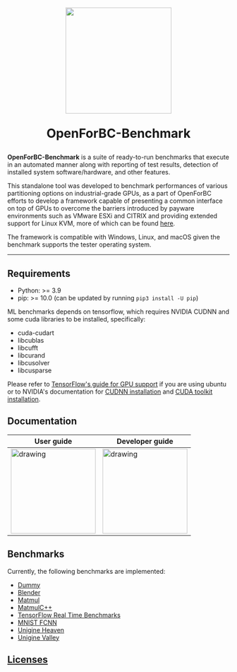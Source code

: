 <h1  align="center">

<img  src="https://i.imgur.com/l4DGFEw.png"  style="width: 25vw"/><br/>

<p>OpenForBC-Benchmark</p>

</h1>

**OpenForBC-Benchmark** is a suite of ready-to-run benchmarks that execute in an automated manner along with reporting of test results, detection of installed system software/hardware, and other features.

This standalone tool was developed to benchmark performances of various partitioning options on industrial-grade GPUs, as a part of OpenForBC efforts to develop a framework capable of presenting a common interface on top of GPUs to overcome the barriers introduced by payware environments such as VMware ESXi and CITRIX and providing extended support for Linux KVM, more of which can be found [here](https://hackmd.io/@gfronze/r1j6FIb9U).

The framework is compatible with Windows, Linux, and macOS given the benchmark supports the tester operating system.
___

## Requirements

-   Python: >= 3.9
-   pip: >= 10.0 (can be updated by running `pip3 install -U pip`)

ML benchmarks depends on tensorflow, which requires NVIDIA CUDNN and some cuda
libraries to be installed, specifically:

-   cuda-cudart
-   libcublas
-   libcufft
-   libcurand
-   libcusolver
-   libcusparse

Please refer to [TensorFlow's guide for GPU
support](https://www.tensorflow.org/install/gpu#linux_setup) if you are using
ubuntu or to NVIDIA's documentation for [CUDNN
installation](https://developer.nvidia.com/cudnn) and [CUDA toolkit
installation](https://docs.nvidia.com/cuda/cuda-installation-guide-linux/index.html).

## Documentation
<div align="center">

| <center>User guide</center> | <center>Developer guide</center> |
| -------- | -------- |
| [<img src="https://i.ibb.co/HT8zDtt/kisspng-crowd-drawing-cartoon-community-5abe5e8dc735f1-335904791522425485816.png" alt="drawing" style="width:20vmin;"/>](docs/user-guide.md) | [<img src="https://i.ibb.co/ZNQx6nw/kisspng-computer-icons-computer-code-vector-graphics-compu-plist-2-json-macappstoreda-5d0f29f75636f9.png" alt="drawing" style="width:20vmin;"/>](docs/developer-guide.md) |

</div>




## Benchmarks

Currently, the following benchmarks are implemented:

- [Dummy](benchmarks/dummy_benchmark)
- [Blender](benchmarks/blender_benchmark)
- [Matmul](benchmarks/matmul_benchmark)
- [MatmulC++](benchmarks/matmulCpp_benchmark)
- [TensorFlow Real Time Benchmarks](benchmarks/tensorflow_benchmark)
- [MNIST FCNN](benchmarks/MNIST_FCNeuralNetwork)
- [Unigine Heaven](benchmarks/phoronix-unigine-heaven-1.6.5)
- [Unigine Valley](benchmarks/phoronix-unigine-valley-1.1.8)


## [Licenses](LICENSE)
